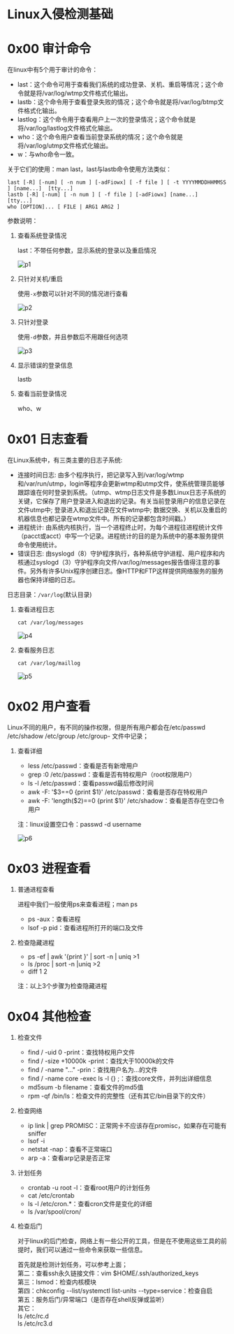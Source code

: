 # Linux入侵检测基础

0x00 审计命令
=====

在linux中有5个用于审计的命令：

*   last：这个命令可用于查看我们系统的成功登录、关机、重启等情况；这个命令就是将/var/log/wtmp文件格式化输出。
*   lastb：这个命令用于查看登录失败的情况；这个命令就是将/var/log/btmp文件格式化输出。
*   lastlog：这个命令用于查看用户上一次的登录情况；这个命令就是将/var/log/lastlog文件格式化输出。
*   who：这个命令用户查看当前登录系统的情况；这个命令就是将/var/log/utmp文件格式化输出。
*   w：与who命令一致。

关于它们的使用：man last，last与lastb命令使用方法类似：

```
last [-R] [-num] [ -n num ] [-adFiowx] [ -f file ] [ -t YYYYMMDDHHMMSS ] [name...]  [tty...]
lastb [-R] [-num] [ -n num ] [ -f file ] [-adFiowx] [name...]  [tty...]
who [OPTION]... [ FILE | ARG1 ARG2 ]

```

参数说明：

1.  查看系统登录情况
    
    last：不带任何参数，显示系统的登录以及重启情况
    
    ![p1](http://drops.javaweb.org/uploads/images/16c54651c8b1ae241847bfa244cf0b0efae436a5.jpg)
    
2.  只针对关机/重启
    
    使用`-x`参数可以针对不同的情况进行查看
    
    ![p2](http://drops.javaweb.org/uploads/images/3f7a625d9ea5831b48caa3a031d0e558c3f9cb52.jpg)
    
3.  只针对登录
    
    使用`-d`参数，并且参数后不用跟任何选项
    
    ![p3](http://drops.javaweb.org/uploads/images/79847d4fbb077ce3344767462cd3255bdc4fe0ac.jpg)
    
4.  显示错误的登录信息
    
    lastb
    
5.  查看当前登录情况
    
    who、w
    

0x01 日志查看
=====

在Linux系统中，有三类主要的日志子系统:

*   连接时间日志: 由多个程序执行，把记录写入到/var/log/wtmp和/var/run/utmp，login等程序会更新wtmp和utmp文件，使系统管理员能够跟踪谁在何时登录到系统。（utmp、wtmp日志文件是多数Linux日志子系统的关键，它保存了用户登录进入和退出的记录。有关当前登录用户的信息记录在文件utmp中; 登录进入和退出记录在文件wtmp中; 数据交换、关机以及重启的机器信息也都记录在wtmp文件中。所有的记录都包含时间戳。）
*   进程统计: 由系统内核执行，当一个进程终止时，为每个进程往进程统计文件（pacct或acct）中写一个记录。进程统计的目的是为系统中的基本服务提供命令使用统计。
*   错误日志: 由syslogd（8）守护程序执行，各种系统守护进程、用户程序和内核通过syslogd（3）守护程序向文件/var/log/messages报告值得注意的事件。另外有许多Unix程序创建日志。像HTTP和FTP这样提供网络服务的服务器也保持详细的日志。

日志目录：`/var/log`(默认目录)

1.  查看进程日志
    
    `cat /var/log/messages`
    
    ![p4](http://drops.javaweb.org/uploads/images/e738c81631c1db306dae95a3aace93b32ab61a11.jpg)
    
2.  查看服务日志
    
    `cat /var/log/maillog`
    
    ![p5](http://drops.javaweb.org/uploads/images/5e28b4d080f3d04785674a9a3f2394b703228290.jpg)
    

0x02 用户查看
=====

Linux不同的用户，有不同的操作权限，但是所有用户都会在/etc/passwd /etc/shadow /etc/group /etc/group- 文件中记录；

1.  查看详细
    
    *   less /etc/passwd：查看是否有新增用户
    *   grep :0 /etc/passwd：查看是否有特权用户（root权限用户）
    *   ls -l /etc/passwd：查看passwd最后修改时间
    *   awk -F: '$3==0 {print $1}' /etc/passwd：查看是否存在特权用户
    *   awk -F: 'length($2)==0 {print $1}' /etc/shadow：查看是否存在空口令用户
    
    注：linux设置空口令：passwd -d username
    
    ![p6](http://drops.javaweb.org/uploads/images/0f6b87afe34d033932499cb4297be6ffb9a534a3.jpg)
    

0x03 进程查看
=====

1.  普通进程查看
    
    进程中我们一般使用ps来查看进程；man ps
    
    *   ps -aux：查看进程
    *   lsof -p pid：查看进程所打开的端口及文件
2.  检查隐藏进程
    
    *   ps -ef | awk '{print }' | sort -n | uniq >1
    *   ls /proc | sort -n |uniq >2
    *   diff 1 2
    
    注：以上3个步骤为检查隐藏进程
    

0x04 其他检查
=====

1.  检查文件
    
    *   find / -uid 0 -print：查找特权用户文件
    *   find / -size +10000k -print：查找大于10000k的文件
    *   find / -name "..." -prin：查找用户名为...的文件
    *   find / -name core -exec ls -l {} \;：查找core文件，并列出详细信息
    *   md5sum -b filename：查看文件的md5值
    *   rpm -qf /bin/ls：检查文件的完整性（还有其它/bin目录下的文件）
2.  检查网络
    
    *   ip link | grep PROMISC：正常网卡不应该存在promisc，如果存在可能有sniffer
    *   lsof -i
    *   netstat -nap：查看不正常端口
    *   arp -a：查看arp记录是否正常
3.  计划任务
    
    *   crontab -u root -l：查看root用户的计划任务
    *   cat /etc/crontab
    *   ls -l /etc/cron.*：查看cron文件是变化的详细
    *   ls /var/spool/cron/
4.  检查后门
    
    对于linux的后门检查，网络上有一些公开的工具，但是在不使用这些工具的前提时，我们可以通过一些命令来获取一些信息。
    
    首先就是检测计划任务，可以参考上面；  
    第二：查看ssh永久链接文件：vim $HOME/.ssh/authorized_keys  
    第三：lsmod：检查内核模块  
    第四：chkconfig --list/systemctl list-units --type=service：检查自启  
    第五：服务后门/异常端口（是否存在shell反弹或监听）  
    其它：  
    ls /etc/rc.d  
    ls /etc/rc3.d